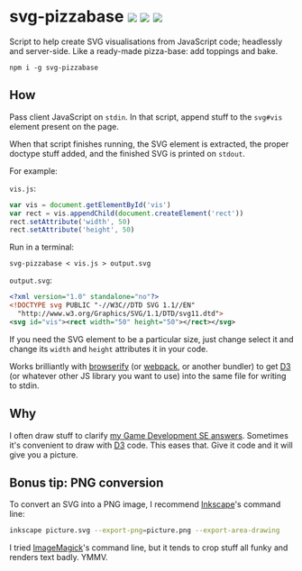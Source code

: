 # svg-pizzabase [![](https://img.shields.io/npm/v/svg-pizzabase.svg?style=flat-square)][1] [![](https://img.shields.io/travis/anko/svg-pizzabase.svg?style=flat-square)][2] [![](https://img.shields.io/david/anko/svg-pizzabase.svg?style=flat-square)][3]

Script to help create SVG visualisations from JavaScript code; headlessly and
server-side.  Like a ready-made pizza-base: add toppings and bake.

    npm i -g svg-pizzabase

## How

Pass client JavaScript on `stdin`.  In that script, append stuff to the
`svg#vis` element present on the page.

When that script finishes running, the SVG element is extracted, the proper
doctype stuff added, and the finished SVG is printed on `stdout`.

For example:

<!-- !test program node ./index.js | head -c -1 -->

`vis.js`:

<!-- !test in example -->

```js
var vis = document.getElementById('vis')
var rect = vis.appendChild(document.createElement('rect'))
rect.setAttribute('width', 50)
rect.setAttribute('height', 50)
```

Run in a terminal:

    svg-pizzabase < vis.js > output.svg

<!-- !test out example -->

`output.svg`:

```svg
<?xml version="1.0" standalone="no"?>
<!DOCTYPE svg PUBLIC "-//W3C//DTD SVG 1.1//EN"
  "http://www.w3.org/Graphics/SVG/1.1/DTD/svg11.dtd">
<svg id="vis"><rect width="50" height="50"></rect></svg>
```

If you need the SVG element to be a particular size, just change select it and
change its `width` and `height` attributes it in your code.

Works brilliantly with [browserify][4] (or [webpack][5], or another bundler) to
get [D3][6] (or whatever other JS library you want to use) into the same file
for writing to stdin.

## Why

I often draw stuff to clarify [my Game Development SE answers][7].  Sometimes
it's convenient to draw with [D3][8] code.  This eases that.  Give it code and
it will give you a picture.

## Bonus tip: PNG conversion

To convert an SVG into a PNG image, I recommend [Inkscape][9]'s command line:

```sh
inkscape picture.svg --export-png=picture.png --export-area-drawing
```

I tried [ImageMagick][10]'s command line, but it tends to crop stuff all funky
and renders text badly.  YMMV.

[1]: https://www.npmjs.com/package/svg-pizzabase
[2]: https://travis-ci.org/anko/svg-pizzabase
[3]: https://david-dm.org/anko/svg-pizzabase
[4]: https://www.npmjs.com/package/browserify
[5]: https://github.com/webpack/webpack
[6]: http://d3js.org/
[7]: http://gamedev.stackexchange.com/users/7804/anko?tab=answers
[8]: http://d3js.org/
[9]: https://inkscape.org/
[10]: http://www.imagemagick.org/
